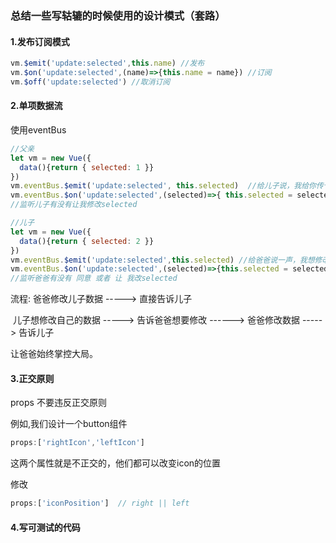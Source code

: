 ### 总结一些写轱辘的时候使用的设计模式（套路）

#### 1.发布订阅模式

```javascript
vm.$emit('update:selected',this.name) //发布
vm.$on('update:selected',(name)=>{this.name = name}) //订阅
vm.$off('update:selected') //取消订阅
```

#### 2.单项数据流

使用eventBus

```javascript
//父亲
let vm = new Vue({
  data(){return { selected: 1 }}
})
vm.eventBus.$emit('update:selected', this.selected)  //给儿子说，我给你传个现在最新的selected
vm.eventBus.$on('update:selected',(selected)=>{ this.selected = selected }) 
//监听儿子有没有让我修改selected
```

```javascript
//儿子
let vm = new Vue({
  data(){return { selected: 2 }}
})
vm.eventBus.$emit('update:selected',this.selected) //给爸爸说一声，我想修改一下 selected的值
vm.eventBus.$on('update:selected',(selected)=>{this.selected = selected}) 
//监听爸爸有没有 同意 或者 让 我改selected
```

流程:  爸爸修改儿子数据 -----> 直接告诉儿子

​	   儿子想修改自己的数据  -----> 告诉爸爸想要修改 ------> 爸爸修改数据 -----> 告诉儿子

让爸爸始终掌控大局。

#### 3.正交原则

props 不要违反正交原则

例如,我们设计一个button组件

```javascript
props:['rightIcon','leftIcon']
```

这两个属性就是不正交的，他们都可以改变icon的位置

修改

```javascript
props:['iconPosition']  // right || left
```

#### 4.写可测试的代码